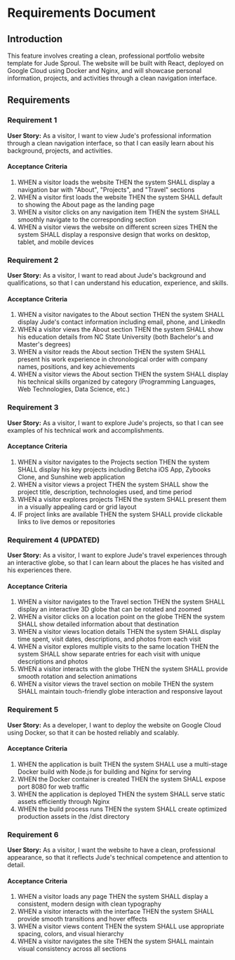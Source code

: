 # Requirements Document

## Introduction

This feature involves creating a clean, professional portfolio website template for Jude Sproul. The website will be built with React, deployed on Google Cloud using Docker and Nginx, and will showcase personal information, projects, and activities through a clean navigation interface.

## Requirements

### Requirement 1

**User Story:** As a visitor, I want to view Jude's professional information through a clean navigation interface, so that I can easily learn about his background, projects, and activities.

#### Acceptance Criteria

1. WHEN a visitor loads the website THEN the system SHALL display a navigation bar with "About", "Projects", and "Travel" sections
2. WHEN a visitor first loads the website THEN the system SHALL default to showing the About page as the landing page
3. WHEN a visitor clicks on any navigation item THEN the system SHALL smoothly navigate to the corresponding section
4. WHEN a visitor views the website on different screen sizes THEN the system SHALL display a responsive design that works on desktop, tablet, and mobile devices

### Requirement 2

**User Story:** As a visitor, I want to read about Jude's background and qualifications, so that I can understand his education, experience, and skills.

#### Acceptance Criteria

1. WHEN a visitor navigates to the About section THEN the system SHALL display Jude's contact information including email, phone, and LinkedIn
2. WHEN a visitor views the About section THEN the system SHALL show his education details from NC State University (both Bachelor's and Master's degrees)
3. WHEN a visitor reads the About section THEN the system SHALL present his work experience in chronological order with company names, positions, and key achievements
4. WHEN a visitor views the About section THEN the system SHALL display his technical skills organized by category (Programming Languages, Web Technologies, Data Science, etc.)

### Requirement 3

**User Story:** As a visitor, I want to explore Jude's projects, so that I can see examples of his technical work and accomplishments.

#### Acceptance Criteria

1. WHEN a visitor navigates to the Projects section THEN the system SHALL display his key projects including Betcha iOS App, Zybooks Clone, and Sunshine web application
2. WHEN a visitor views a project THEN the system SHALL show the project title, description, technologies used, and time period
3. WHEN a visitor explores projects THEN the system SHALL present them in a visually appealing card or grid layout
4. IF project links are available THEN the system SHALL provide clickable links to live demos or repositories

### Requirement 4 (UPDATED)

**User Story:** As a visitor, I want to explore Jude's travel experiences through an interactive globe, so that I can learn about the places he has visited and his experiences there.

#### Acceptance Criteria

1. WHEN a visitor navigates to the Travel section THEN the system SHALL display an interactive 3D globe that can be rotated and zoomed
2. WHEN a visitor clicks on a location point on the globe THEN the system SHALL show detailed information about that destination
3. WHEN a visitor views location details THEN the system SHALL display time spent, visit dates, descriptions, and photos from each visit
4. WHEN a visitor explores multiple visits to the same location THEN the system SHALL show separate entries for each visit with unique descriptions and photos
5. WHEN a visitor interacts with the globe THEN the system SHALL provide smooth rotation and selection animations
6. WHEN a visitor views the travel section on mobile THEN the system SHALL maintain touch-friendly globe interaction and responsive layout

### Requirement 5

**User Story:** As a developer, I want to deploy the website on Google Cloud using Docker, so that it can be hosted reliably and scalably.

#### Acceptance Criteria

1. WHEN the application is built THEN the system SHALL use a multi-stage Docker build with Node.js for building and Nginx for serving
2. WHEN the Docker container is created THEN the system SHALL expose port 8080 for web traffic
3. WHEN the application is deployed THEN the system SHALL serve static assets efficiently through Nginx
4. WHEN the build process runs THEN the system SHALL create optimized production assets in the /dist directory

### Requirement 6

**User Story:** As a visitor, I want the website to have a clean, professional appearance, so that it reflects Jude's technical competence and attention to detail.

#### Acceptance Criteria

1. WHEN a visitor loads any page THEN the system SHALL display a consistent, modern design with clean typography
2. WHEN a visitor interacts with the interface THEN the system SHALL provide smooth transitions and hover effects
3. WHEN a visitor views content THEN the system SHALL use appropriate spacing, colors, and visual hierarchy
4. WHEN a visitor navigates the site THEN the system SHALL maintain visual consistency across all sections